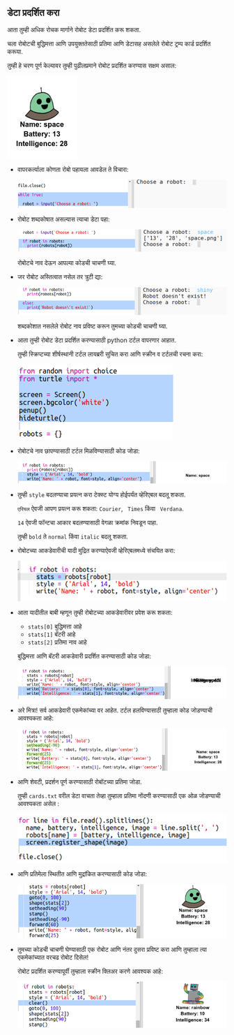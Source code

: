 ## डेटा प्रदर्शित करा

आता तुम्ही अधिक रोचक मार्गाने रोबोट डेटा प्रदर्शित करू शकता.

चला रोबोटची बुद्धिमत्ता आणि उपयुक्ततेसाठी प्रतिमा आणि डेटासह असलेले रोबोट ट्रम्प कार्ड प्रदर्शित करूया.

तुम्ही हे चरण पूर्ण केल्यावर तुम्ही पुढीलप्रमाने रोबोट प्रदर्शित करण्यास सक्षम असाल:

![screenshot](images/robotrumps-example.png)

+ वापरकर्त्याला कोणता रोबो पहायला आवडेल ते विचारा:
    
    ![screenshot](images/robotrumps-choose.png)

+ रोबोट शब्दकोषात असल्यास त्याचा डेटा पहा:
    
    ![screenshot](images/robotrumps-if.png)
    
    रोबोटचे नाव देऊन आपल्या कोडची चाचणी घ्या.

+ जर रोबोट अस्तित्वात नसेल तर त्रुटी द्या:
    
    ![screenshot](images/robotrumps-else.png)
    
    शब्दकोशात नसलेले रोबोट नाव प्रविष्ट करून तुमच्या कोडची चाचणी घ्या.

+ आता तुम्ही रोबोट डेटा प्रदर्शित करण्यासाठी python टर्टल वापरणार आहात.
    
    तुम्ही स्क्रिप्टच्या शीर्षस्थानी टर्टल लायब्ररी सुचित करा आणि स्क्रीन व टर्टलची रचना करा:
    
    ![screenshot](images/robotrumps-turtle.png)

+ रोबोटचे नाव छापण्यासाठी टर्टल मिळविण्यासाठी कोड जोडा:
    
    ![screenshot](images/robotrumps-name.png)

+ तुम्ही `style` बदलण्याचा प्रयत्न करा टेक्स्ट योग्य होईपर्यंत व्हेरिएबल बदलू शकता.
    
    ` एरियल ` ऐवजी आपण प्रयत्न करू शकता: ` Courier `, ` Times` किंवा ` Verdana`.
    
    `14` ऐवजी फॉन्टचा आकार बदलण्यासाठी वेगळा क्रमांक निवडून पाहा.
    
    तुम्ही `bold` ते `normal` किंवा `italic` बदलू शकता.

+ रोबोटच्या आकडेवारीची यादी मुद्रित करण्याऐवजी व्हेरिएबलमध्ये संचयित करा:
    
    ![screenshot](images/robotrumps-stats.png)

+ आता यादीतील बाबी म्हणून तुम्ही रोबोटच्या आकडेवारीवर प्रवेश करू शकता:
    
    + `stats[0]` बुद्धिमत्ता आहे
    + `stats[1]` बॅटरी आहे
    + `stats[2]` प्रतिमा नाव आहे
    
    बुद्धिमत्ता आणि बॅटरी आकडेवारी प्रदर्शित करण्यासाठी कोड जोडा:
    
    ![screenshot](images/robotrumps-stats-2.png)

+ अरे मित्रा! सर्व आकडेवारी एकमेकांच्या वर आहेत. टर्टल हलविण्यासाठी तुम्हाला कोड जोडण्याची आवश्यकता आहे:
    
    ![screenshot](images/robotrumps-stats-3.png)

+ आणि शेवटी, प्रदर्शन पूर्ण करण्यासाठी रोबॉटच्या प्रतिमा जोडा.
    
    तुम्ही `cards.txt` वरील डेटा वाचता तेव्हा तुम्हाला प्रतिमा नोंदणी करण्यासाठी एक ओळ जोडण्याची आवश्यकता असेल :
    
    ![screenshot](images/robotrumps-register.png)

+ आणि प्रतिमेला स्थितीत आणि मुद्रांकित करण्यासाठी कोड जोडा:
    
    ![screenshot](images/robotrumps-image.png)

+ तुमच्या कोडची चाचणी घेण्यासाठी एक रोबोट आणि नंतर दुसरा प्रविष्ट करा आणि तुम्हाला त्या एकमेकांच्यात वरचढ रोबोट दिसेल!
    
    रोबोट प्रदर्शित करण्यापूर्वी तुम्हाला स्क्रीन क्लिअर करणे आवश्यक आहे:
    
    ![screenshot](images/robotrumps-clear.png)